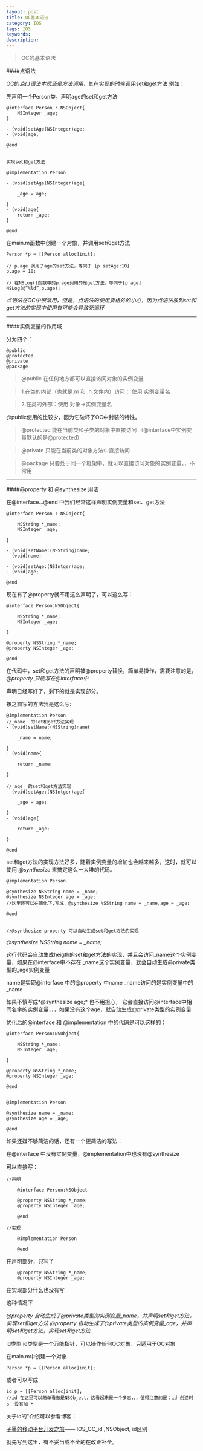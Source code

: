 ```yaml
---
layout: post
title: OC基本语法
category: IOS
tags: IOS
keywords:
description:
---
```


>OC的基本语法

####点语法

OC的*点(.)语法本质还是方法调用*，其在实现的时候调用set和get方法
例如：

先声明一个Person类。声明age的set和get方法

	@interface Person : NSObject{
		NSInteger _age;
	}
	
	- (void)setAge(NSInteger)age;
	- (void)age;
	
	@end
	
	
	实现set和get方法
	
	@implementation Person
	
	- (void)setAge(NSInteger)age{
	
		_age = age;
	
	}
	- (void)age{
		return _age;
	}
	
	@end

在main.m函数中创建一个对象，并调用set和get方法

	Person *p = [[Person alloc]init];

	// p.age 调用了age的set方法，等同于 [p setAge:10]
	p.age = 10;

	// 在NSLog()函数中的p.age调用的是get方法，等同于[p age]
	NSLog(@“%ld”,p.age);

*点语法在OC中很常用，但是，点语法的使用要格外的小心，因为点语法放到set和get方法的实现中使用有可能会导致死循环*

***
####实例变量的作用域

分为四个：

	@public
	@protected
	@private
	@package

>@public  在任何地方都可以直接访问对象的实例变量

>1.在类的内部（也就是.m 和 .h 文件内）访问： 使用  实例变量名

>2.在类的外部：使用 对象->实例变量名

@public使用的比较少，因为它破坏了OC中封装的特性。


>@protected   能在当前类和子类的对象中直接访问 （@interface中实例变量默认的是@protected）

>@private  只能在当前类的对象方法中直接访问

>@package    只要处于同一个框架中，就可以直接访问对象的实例变量，，不常用


*******
####@property 和 @synthesize 用法

在@interface...@end 中我们经常这样声明实例变量和set、get方法

	@interface Person : NSObject{
	
		NSString *_name;
		NSInteger _age;
	
	}
	
	- (void)setName:(NSString)name;
	- (void)name;
	
	- (void)setAge:(NSIntger)age;
	- (void)age;	
	
	@end

现在有了@property就不用这么声明了，可以这么写：

	@interface Person:NSObject{
	
		NSString *_name;
		NSInteger _age;
			
	}
	
	@property NSString *_name;
	@property NSInteger _age;
	
	@end
在代码中，set和get方法的声明被@property替换，简单易操作，需要注意的是，*@property 只能写在@interface中*

声明已经写好了，剩下的就是实现部分。

按之前写的方法我是这么写:

	@implementation Person
	//_name  的set和get方法实现
	- (void)setName:(NSString)name{
		
		_name = name;
	
	}
	- (void)name{
	
		return _name;	
	
	}
	
	//_age  的set和get方法实现
	- (void)setAge:(NSIntger)age{
		
		_age = age;
	
	}
	- (void)age{
	
		return _age;	
	
	}
	
	@end

set和get方法的实现方法好多，随着实例变量的增加也会越来越多，这时，就可以使用  *@synthesize* 来搞定这么一大堆的代码。

	@implementation Person
	
	@synthesize NSString name = _name;
	@synthesize NSInteger age = _age;
	//这里还可以在简化下,写成：@synthesize NSString name = _name,age = _age;
	
	@end


	//@synthesize property 可以自动生成set和get方法的实现
	

*@synthesize NSString name = _name;*

这行代码会自动生成heigth的set和get方法的实现，并且会访问_name这个实例变量，如果在@interface中不存在 _name这个实例变量，就会自动生成@private类型的_age实例变量

name是实现@interface 中的@property 中name    _name访问的是实例变量中的_name

如果不慎写成*@synthesize age;*
也不用担心， 它会直接访问@interface中相同名字的实例变量，，，如果没有这个age，就自动生成@private类型的实例变量

优化后的@interface 和 @implementation 中的代码是可以这样的：

	@interface Person:NSObject{

		NSString *_name;
		NSInteger _age;	

	}

	@property NSString *_name;
	@property NSInteger _age;

	@end


	@implementation Person

	@synthesize name = _name;
	@synthesize age = _age;

	@end


如果还嫌不够简洁的话，还有一个更简洁的写法：

在@interface 中没有实例变量，@implementation中也没有@synthesize

可以直接写：

	//声明
	
		@interface Person:NSObject
	
		@property NSString *_name;
		@property NSInteger _age;
	
		@end
	
	//实现
	
		@implementation Person
	
		@end

在声明部分，只写了

		@property NSString *_name;
		@property NSInteger _age;
	
在实现部分什么也没有写

这种情况下

*@property  自动生成了@private类型的实例变量_name，并声明set和get方法，实现set和get方法
@property  自动生成了@private类型的实例变量_age，并声明set和get方法，实现set和get方法*



id类型
id类型是一个万能指针，可以操作任何OC对象，只适用于OC对象

在main.m中创建一个对象

	Person *p = [[Person alloc]init];
或者可以写成

	id p = [[Person alloc]init];
	//id 在这里可以简单看做是NSObject，这看起来是一个多态，，，值得注意的是：id 创建时  p  没有加 *

关于id的"介绍可以参看博客：

[子墨的移动平台开发之旅](http://blog.csdn.net/zimo2013/article/details/41319383?utm_source=tuicool )—— IOS_OC_id ,NSObject, id<NSObject>区别

就先写到这里，有不妥当或不全的在改正补全。

